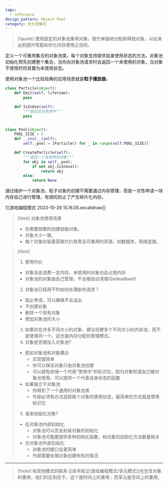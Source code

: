 ```yaml
---
tags:
  - reference
design_pattern: Object Pool
category: 优化型模式
---
```

> [!quote]
   使用固定的对象池重用对象，取代单独地分配和释放对象，以此来达到提升性能和优化内存使用之目的。
   >
   定义一个可重用集合的对象池类，每个对象支持提供自身使用状态的方法。对象池初始化预先创建整个集合，当你向对象池请求时会返回一个未使用的对象，当对象不使用时将其置为未使用状态。

使用对象池一个比较经典的应用场景就是**粒子播放器**。

```python
class Particle(object):
	def Emit(self, lifetime):
		pass

	def IsInUse(self):
		"""是否还在使用中"""
		pass


class Pool(object):
	POOL_SIZE = 5
	def __init__(self):
		self._pool = [Particle() for _ in range(self.POOL_SIZE)]

	def CreateParticle(self):
		"""返回一个未使用的对象"""
		for obj in self._pool:
			if not obj.IsInUse():
				return obj
		else:
			return None

```

通过维护一个对象池，粒子对象的创建不需要通过内存管理，而是一次性申请一块内存自己进行管理，有效的防止了产生碎片化内存。

![[游戏编程模式 2023-10-29 15.16.05.excalidraw]]

> [!hint] 对象池使用场景
> - 你需要频繁的创建销毁对象。
> - 对象大小一致。
> - 每个对象封装着获取代价昂贵且可重用的资源，如数据库，网络连接。

> [!hint]
> 1. 使用代价
>	- 对象池会浪费一定内存，未使用的对象也会占用内存
>	- 对象池的对象由自己管理，不会被自动清理(0xdeadbeef)
> 2. 对象池已经用干时如何处理新的请求？
>	- 阻止申请，可以确保不会溢出
>	- 不创建对象
>	- 删除一个现有对象
>	- 增加对象池的大小
> 3. 如果存在许多不同大小的对象，建议创建多个不同大小的内存池，而不是使用同一个。这也是内存分配的管理模式。
> 4. 对象是否被加入对象池?
>	- 假如对象池和对象耦合
>		- 实现很简单
>		- 你可以保证对象只由对象池创建
>		- 可以避免存储一个代表"使用中"的标识位，因为对象知道自己被对象池使用，可以提供一个代表自身状态的函数
>	- 如果独立于对象池
>		- 你得到了一个通用的对象池类
>		- 外部必须有办法追踪每个对象的使用状态，最简单的方式就是使用标识位
> 5. 谁来初始化对象?
>	- 在对象池内部初始化
>		- 对象池可以完全封装对象的初始化
>		- 对象池可能要提供多种初始化函数，和对象的初始化方法数量相关
>	- 在对象池外部初始化
>		- 对象池的接口会更简单
>		- 外部需要处理对象创建失败的情况

---

> [!note] 和其他模式的联系
> [[读书笔记/游戏编程模式/享元模式]]也包含对象的重用，他们的区别在于，这个是时间上的重用；而享元是空间上的重用。